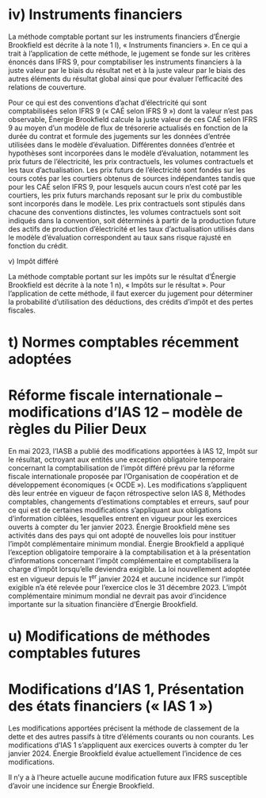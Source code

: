 # iv)   Instruments financiers  

La méthode comptable portant sur les instruments financiers d’Énergie Brookfield est décrite à la note 1 l), « Instruments financiers ». En ce qui a trait à l’application de cette méthode, le jugement se fonde sur les critères énoncés dans IFRS 9, pour comptabiliser les instruments financiers à la juste valeur par le biais du résultat net et à la juste valeur par le biais des autres éléments du résultat global ainsi que pour évaluer l’efficacité des relations de couverture.  

Pour ce qui est des conventions d’achat d’électricité qui sont comptabilisées selon IFRS 9 (« CAÉ selon IFRS 9 ») dont la valeur n’est pas observable, Énergie Brookfield calcule la juste valeur de ces CAÉ selon IFRS 9 au moyen d’un modèle de flux de trésorerie actualisés en fonction de la durée du contrat et formule des jugements sur les données d’entrée utilisées dans le modèle d’évaluation. Différentes données d’entrée et hypothèses sont incorporées dans le modèle d’évaluation, notamment les prix futurs de l’électricité, les prix contractuels, les volumes contractuels et les taux d’actualisation. Les prix futurs de l’électricité sont fondés sur les cours cotés par les courtiers obtenus de sources indépendantes tandis que pour les CAÉ selon IFRS 9, pour lesquels aucun cours n’est coté par les courtiers, les prix futurs marchands reposant sur le prix du combustible sont incorporés dans le modèle. Les prix contractuels sont stipulés dans chacune des conventions distinctes, les volumes contractuels sont soit indiqués dans la convention, soit déterminés à partir de la production future des actifs de production d’électricité et les taux d’actualisation utilisés dans le modèle d’évaluation correspondent au taux sans risque rajusté en fonction du crédit.  

v)   Impôt différé  

La méthode comptable portant sur les impôts sur le résultat d’Énergie Brookfield est décrite à la note 1 n), « Impôts sur le résultat ». Pour l’application de cette méthode, il faut exercer du jugement pour déterminer la probabilité d’utilisation des déductions, des crédits d’impôt et des pertes fiscales.  

# t)   Normes comptables récemment adoptées  

# Réforme fiscale internationale – modifications d’IAS 12 – modèle de règles du Pilier Deux  

En mai 2023, l’IASB a publié des modifications apportées à IAS 12, Impôt sur le résultat, octroyant aux entités une exception obligatoire temporaire concernant la comptabilisation de l’impôt différé prévu par la réforme fiscale internationale proposée par l’Organisation de coopération et de développement économiques (« OCDE »). Les modifications s’appliquent dès leur entrée en vigueur de façon rétrospective selon IAS 8, Méthodes comptables, changements d’estimations comptables et erreurs, sauf pour ce qui est de certaines modifications s’appliquant aux obligations d’information ciblées, lesquelles entrent en vigueur pour les exercices ouverts à compter du 1er janvier 2023. Énergie Brookfield mène ses activités dans des pays qui ont adopté de nouvelles lois pour instituer l’impôt complémentaire minimum mondial. Énergie Brookfield a appliqué l’exception obligatoire temporaire à la comptabilisation et à la présentation d’informations concernant l’impôt complémentaire et comptabilisera la charge d’impôt lorsqu’elle deviendra exigible. La loi nouvellement adoptée est en vigueur depuis le $1 ^ { \mathrm { e r } }$ janvier 2024 et aucune incidence sur l’impôt exigible n’a été relevée pour l’exercice clos le 31 décembre 2023. L’impôt complémentaire minimum mondial ne devrait pas avoir d’incidence importante sur la situation financière d’Énergie Brookfield.  

# u) Modifications de méthodes comptables futures  

# Modifications d’IAS 1, Présentation des états financiers (« IAS 1 »)  

Les modifications apportées précisent la méthode de classement de la dette et des autres passifs à titre d’éléments courants ou non courants. Les modifications d’IAS 1 s’appliquent aux exercices ouverts à compter du 1er janvier 2024. Énergie Brookfield évalue actuellement l’incidence de ces modifications.  

Il n’y a à l’heure actuelle aucune modification future aux IFRS susceptible d’avoir une incidence sur Énergie Brookfield.  